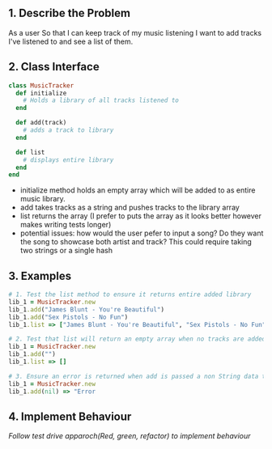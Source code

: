 ## 1. Describe the Problem
As a user
So that I can keep track of my music listening
I want to add tracks I've listened to and see a list of them.

## 2. Class Interface
``` ruby
class MusicTracker
  def initialize 
    # Holds a library of all tracks listened to
  end

  def add(track)
    # adds a track to library
  end

  def list
    # displays entire library
  end
end

```
* initialize method holds an empty array which will be added to as entire music library.
* add takes tracks as a string and pushes tracks to the library array
* list returns the array (I prefer to puts the array as it looks better however makes writing tests longer)
* potential issues: how would the user pefer to input a song? Do they want the song to showcase both artist and track? This could require taking two strings or a single hash

## 3. Examples
```ruby 
# 1. Test the list method to ensure it returns entire added library
lib_1 = MusicTracker.new
lib_1.add("James Blunt - You're Beautiful")
lib_1.add("Sex Pistols - No Fun")
lib_1.list => ["James Blunt - You're Beautiful", "Sex Pistols - No Fun"]

# 2. Test that list will return an empty array when no tracks are added to library
lib_1 = MusicTracker.new
lib_1.add("")
lib_1.list => []

# 3. Ensure an error is returned when add is passed a non String data type
lib_1 = MusicTracker.new
lib_1.add(nil) => "Error
```
## 4. Implement Behaviour
 _Follow test drive apparoch(Red, green, refactor) to implement behaviour_